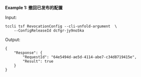 **Example 1: 撤回已发布的配置**



Input: 

```
tccli tsf RevocationConfig --cli-unfold-argument  \
    --ConfigReleaseId dcfgr-jy9no5ka
```

Output: 
```
{
    "Response": {
        "RequestId": "64e5494d-ae5d-4114-abe7-c34d8719415e",
        "Result": true
    }
}
```

